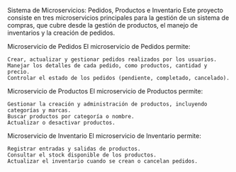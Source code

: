 Sistema de Microservicios: Pedidos, Productos e Inventario
Este proyecto consiste en tres microservicios principales para la gestión de un sistema de compras, que cubre desde la gestión de productos, el manejo de inventarios y la creación de pedidos.

Microservicio de Pedidos
    El microservicio de Pedidos permite:
    
    Crear, actualizar y gestionar pedidos realizados por los usuarios.
    Manejar los detalles de cada pedido, como productos, cantidad y precio.
    Controlar el estado de los pedidos (pendiente, completado, cancelado).

Microservicio de Productos
    El microservicio de Productos permite:
    
    Gestionar la creación y administración de productos, incluyendo categorías y marcas.
    Buscar productos por categoría o nombre.
    Actualizar o desactivar productos.

Microservicio de Inventario
    El microservicio de Inventario permite:
    
    Registrar entradas y salidas de productos.
    Consultar el stock disponible de los productos.
    Actualizar el inventario cuando se crean o cancelan pedidos.
    
